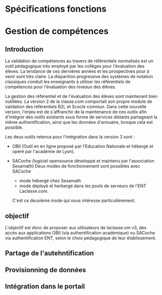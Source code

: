 # Spécifications fonctions
# Gestion de compétences

## Introduction
La validation de compétences au travers de référentiels normalisés est un outil pédagogique très employé par les collèges pour l'évaluation des élèves.
La tendance de ces dernières années et les prospectives pour à venir sont très claire. 
La disparition progressive des systèmes de notation classiques conduit les enseignants à utiliser les référentiels de compétences pour l'évaluation des niveaux des élèves.

La gestion des référentiel et de l'évaluation des élèves sont maintenant bien outillées. La version 2 de la classe.com comportait son propre module de validation des référentiels B2i, et Scocle commun.
Dans cette nouvelle version, l'enjeu est de s'affranchir de la maintenance de ces outils afin d'intégrer des outils existants sous forme de services distants partageant la même authentification, ainsi que les données d'annuaire, lorsque cela est possible.

Les deux outils retenus pour l'intégration dans la version 3 sont :
- OBII (Outil en en ligne proposé par l'Education Nationale et hébergé et opéré par l'académie de Lyon).
- SACoche (logiciel opensource développé et maintenu par l'association Sesamath)
  Deux modes de fonctionnement sont possibles avec SACoche
    - mode hébergé chez Sesamath
    - mode déployé et herbergé dans les pools de serveurs de l'ENT Laclasse.com.
    
    C'est ce deuxième mode qui nous intéresse particulièrement.
    
## objectif

L'objectif est donc de proposer aux utilisateurs de laclasse.om v3, des accès aux applications OBII (via authentification académique) ou SACoche via authentification ENT, selon le choix pédagogique de leur établissement.

## Partage de l'autehntification

## Provisionning de données

## Intégration dans le portail
